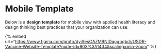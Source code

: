 # Mobile Template

Below is a **design template** for mobile view with applied health literacy and design thinking best practices that your organization can use:

{% embed url="https://www.figma.com/proto/dyiSesOAZM9NIDqogoqbdr/USDR-Vaccine-Website-Template?node-id=903%3A1434&scaling=min-zoom" %}





